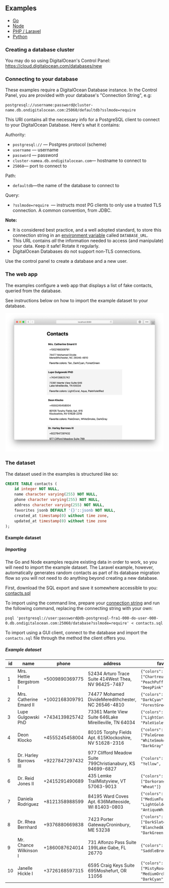 ## Examples

* [Go](./go-contacts)
* [Node](./node-contacts)
* [PHP / Laravel](./laravel-contacts)
* [Python](./python-contacts)

### Creating a database cluster

You may do so using DigitalOcean's Control Panel: https://cloud.digitalocean.com/databases/new

### Connecting to your database

These examples require a DigitalOcean Database instance. In the Control Panel, you are provided with your database's "Connection String", e.g:

```
postgresql://username:password@cluster-name.db.ondigitalocean.com:25060/defaultdb?sslmode=require
```

This URI contains all the necessary info for a PostgreSQL client to connect to your DigitalOcean Database. Here's what it contains:

Authority:

* `postgresql://` — Postgres protocol (scheme)
* `username` — username
* `password` — password
* `cluster-namea.db.ondigitalocean.com`— hostname to connect to
* `25060`— port to connect to

Path:

* `defaultdb`—the name of the database to connect to

Query:

* `?sslmode=require `— instructs most PG clients to only use a trusted TLS connection. A common convention, from JDBC. 

**Note:**
- It is considered best practice, and a well adopted standard, to store this connection string in an [environment variable](https://12factor.net/config) called `DATABASE_URL`.
- This URL contains *all* the information needed to access (and manipulate) your data. Keep it safe! Rotate it regularly.
- DigitalOcean Databases do not support non-TLS connections.

Use the control panel to create a database and a new user.

### The web app

The examples configure a web app that displays a list of fake contacts, queried from the database.

See instructions below on how to import the example dataset to your database.

<p align="center">
    <img src="screenshot.png" alt="screenshot of the web app in the examples" width="1010">
</p>

### The dataset

The dataset used in the examples is structured like so:

```sql
CREATE TABLE contacts (
    id integer NOT NULL,
    name character varying(255) NOT NULL,
    phone character varying(255) NOT NULL,
    address character varying(255) NOT NULL,
    favorites jsonb DEFAULT '{}'::jsonb NOT NULL,
    created_at timestamp(0) without time zone,
    updated_at timestamp(0) without time zone
);
```

#### Example dataset

##### Importing

The Go and Node examples require existing data in order to work, so you will need to import the example dataset. The Laravel example, however, automatically generates random contacts as part of its database migration flow so you will not need to do anything beyond creating a new database.

First, download the SQL export and save it somewhere accessible to you: [contacts.sql](./contacts.sql)

To import using the command line, prepare your [connection string](#database-credentials) and run the following command, replacing the connecting string with your own:

```
psql 'postgresql://user:password@db-postgresql-fra1-000-do-user-000-0.db.ondigitalocean.com:25060/database?sslmode=require' < contacts.sql
```

To import using a GUI client, connect to the database and import the `contacts.sql` file through the method the client offers you.

##### Example dataset

| id | name                    | phone          | address                                                    | favorites                                                               | created_at          | updated_at          |
|----|-------------------------|----------------|------------------------------------------------------------|-------------------------------------------------------------------------|---------------------|---------------------|
| 1  | Mrs. Hettie Bergstrom I | +5009890369775 | 52434 Arturo Trace Suite 414West Thea, NV 96425-7487       | `{"colors": ["Chartreuse", "PeachPuff", "DeepPink"]}`                     | 2018-11-12 19:40:41 | 2018-11-12 19:40:41 |
| 2  | Mrs. Catherine Emard II | +1002168309791 | 74477 Mohamed DivideMeredithchester, NC 26546-4810         | `{"colors": ["Tan", "DarkCyan", "ForestGreen"]}`                          | 2018-11-12 19:40:42 | 2018-11-12 19:40:42 |
| 3  | Lupe Gulgowski PhD      | +7434139825742 | 73361 Mante View Suite 646Lake Mireilleville, TN 64034     | `{"colors": ["LightCoral", "Aqua", "PaleVioletRed"]}`                     | 2018-11-12 19:40:42 | 2018-11-12 19:40:42 |
| 4  | Deon Klocko             | +4555245458004 | 80105 Torphy Fields Apt. 615Klockoshire, NV 51628-2316     | `{"colors": ["PaleGreen", "WhiteSmoke", "DarkGray"]}`                     | 2018-11-12 19:40:42 | 2018-11-12 19:40:42 |
| 5  | Dr. Harley Barrows III  | +9227847297432 | 977 Clifford Meadow Suite 799Christianabury, KS 94699-6827 | `{"colors": ["Teal", "Yellow", "Tomato"]}`                                | 2018-11-12 19:40:42 | 2018-11-12 19:40:42 |
| 6  | Dr. Reid Jones II       | +2415291490689 | 435 Lemke TrailMistyview, VT 57063-9013                    | `{"colors": ["Darkorange", "Blue", "Wheat"]}`                             | 2018-11-12 19:40:43 | 2018-11-12 19:40:43 |
| 7  | Daniela Rodriguez       | +8121358988599 | 84195 Ward Coves Apt. 636Matteoside, WI 81403-0803         | `{"colors": ["MediumTurquoise", "LightGoldenRodYellow", "AntiqueWhite"]}` | 2018-11-12 19:40:43 | 2018-11-12 19:40:43 |
| 8  | Dr. Rhea Bernhard       | +9376880669838 | 7423 Porter GatewayCroninbury, ME 53238                    | `{"colors": ["DarkSlateGray", "BlanchedAlmond", "DarkGreen"]}`            | 2018-11-12 19:40:44 | 2018-11-12 19:40:44 |
| 9  | Mr. Chance Wilkinson I  | +1860087624014 | 731 Alfonzo Pass Suite 199Lake Gabe, FL 26770              | `{"colors": ["Cornsilk", "SaddleBrown", "Blue"]}`                         | 2018-11-12 19:40:44 | 2018-11-12 19:40:44 |
| 10 | Janelle Hickle I        | +3726168597315 | 6595 Craig Keys Suite 695Moshefurt, OR 11056               | `{"colors": ["MistyRose", "MediumOrchid", "DarkCyan"]}`                   | 2018-11-12 19:40:44 | 2018-11-12 19:40:44 |
